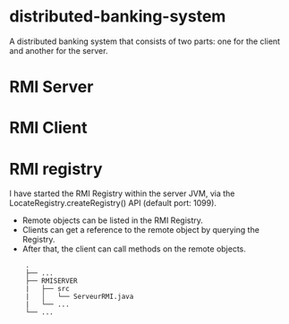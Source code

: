 # distributed-banking-system
A distributed banking system that consists of two parts: one for the client and another for the server.
# RMI Server
# RMI Client
# RMI registry
I have started the RMI Registry within the server JVM, via the LocateRegistry.createRegistry() API (default port: 1099). 
* Remote objects can be listed in the RMI Registry.
* Clients can get a reference to the remote object by querying the Registry. 
* After that, the client can call methods on the remote objects. <br/>   

```
    .
    ├── ...
    ├── RMISERVER
    |   ├── src                    
    |   │   └── ServeurRMI.java         
    |   └── ...      
    └── ...
```
